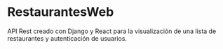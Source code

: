 # RestaurantesWeb
 API Rest creado con Django y React para la visualización de una lista de restaurantes y autenticación de usuarios.
